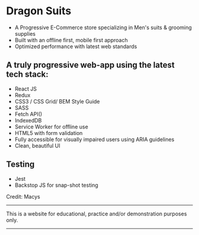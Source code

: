 # Dragon Suits

- A Progressive E-Commerce store specializing in Men's suits & grooming supplies
- Built with an offline first, mobile first approach
- Optimized performance with latest web standards

## A truly progressive web-app using the latest tech stack:

- React JS
- Redux
- CSS3 / CSS Grid/ BEM Style Guide
- SASS
- Fetch API()
- IndexedDB
- Service Worker for offline use
- HTML5 with form validation
- Fully accessible for visually impaired users using ARIA guidelines
- Clean, beautiful UI

## Testing
- Jest
- Backstop JS for snap-shot testing

Credit:
Macys

***
This is a website for educational, practice and/or demonstration purposes only.
***

